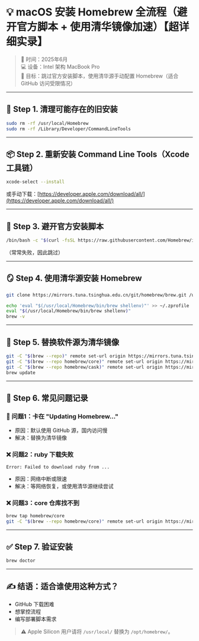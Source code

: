 <!--
title: "macOS 安装 Homebrew 全流程（使用清华源）"
date: 2025-06-11
tags: [Homebrew, Mac, 清华镜像, 技术博客]
-->


# 💡 macOS 安装 Homebrew 全流程（避开官方脚本 + 使用清华镜像加速）【超详细实录】

> 📅 时间：2025年6月  
> 💻 设备：Intel 架构 MacBook Pro  
> 🚧 目标：跳过官方安装脚本，使用清华源手动配置 Homebrew（适合 GitHub 访问受限情况）

---

## 🧹 Step 1. 清理可能存在的旧安装

```bash
sudo rm -rf /usr/local/Homebrew
sudo rm -rf /Library/Developer/CommandLineTools
```

---

## 📦 Step 2. 重新安装 Command Line Tools（Xcode 工具链）

```bash
xcode-select --install
```

或手动下载：[https://developer.apple.com/download/all/](https://developer.apple.com/download/all/)

---

## 🚫 Step 3. 避开官方安装脚本

```bash
/bin/bash -c "$(curl -fsSL https://raw.githubusercontent.com/Homebrew/install/HEAD/install.sh)"
```

（常常失败，因此跳过）

---

## 🪞 Step 4. 使用清华源安装 Homebrew

```bash
git clone https://mirrors.tuna.tsinghua.edu.cn/git/homebrew/brew.git /usr/local/Homebrew

echo 'eval "$(/usr/local/Homebrew/bin/brew shellenv)"' >> ~/.zprofile
eval "$(/usr/local/Homebrew/bin/brew shellenv)"
brew -v
```

---

## 🌊 Step 5. 替换软件源为清华镜像

```bash
git -C "$(brew --repo)" remote set-url origin https://mirrors.tuna.tsinghua.edu.cn/git/homebrew/brew.git
git -C "$(brew --repo homebrew/core)" remote set-url origin https://mirrors.tuna.tsinghua.edu.cn/git/homebrew/homebrew-core.git
git -C "$(brew --repo homebrew/cask)" remote set-url origin https://mirrors.tuna.tsinghua.edu.cn/git/homebrew/homebrew-cask.git
brew update
```

---

## 🧱 Step 6. 常见问题记录

### 🐌 问题1：卡在 "Updating Homebrew..."

- 原因：默认使用 GitHub 源，国内访问慢
- 解决：替换为清华镜像

### ❌ 问题2：ruby 下载失败

```text
Error: Failed to download ruby from ...
```

- 原因：网络中断或限速
- 解决：等网络恢复，或使用清华源继续尝试

### ❌ 问题3：core 仓库找不到

```bash
brew tap homebrew/core
git -C "$(brew --repo homebrew/core)" remote set-url origin https://mirrors.tuna.tsinghua.edu.cn/git/homebrew/homebrew-core.git
```

---

## ✅ Step 7. 验证安装

```bash
brew doctor
```

---

## ✍️ 结语：适合谁使用这种方式？

- GitHub 下载困难
- 想掌控流程
- 编写部署脚本需求

> ⚠️ Apple Silicon 用户请将 `/usr/local/` 替换为 `/opt/homebrew/`。


